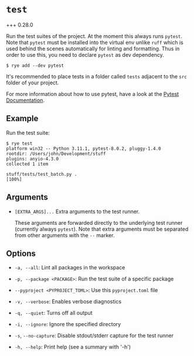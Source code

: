 # `test`

+++ 0.28.0

Run the test suites of the project. At the moment this always runs `pytest`.
Note that `pytest` must be installed into the virtual env unlike `ruff`
which is used behind the scenes automatically for linting and formatting.
Thus in order to use this, you need to declare `pytest` as dev dependency.

```
$ rye add --dev pytest
```

It's recommended to place tests in a folder called `tests` adjacent to the
`src` folder of your project.

For more information about how to use pytest, have a look at the
[Pytest Documentation](https://docs.pytest.org/en/8.0.x/).

## Example

Run the test suite:

```
$ rye test
platform win32 -- Python 3.11.1, pytest-8.0.2, pluggy-1.4.0
rootdir: /Users/john/Development/stuff
plugins: anyio-4.3.0
collected 1 item

stuff/tests/test_batch.py .                                            [100%] 
```

## Arguments

* `[EXTRA_ARGS]...` Extra arguments to the test runner.

    These arguments are forwarded directly to the underlying test runner (currently
    always `pytest`).  Note that extra arguments must be separated from other arguments
    with the `--` marker.

## Options

* `-a, --all`: Lint all packages in the workspace

* `-p, --package <PACKAGE>`: Run the test suite of a specific package

* `--pyproject <PYPROJECT_TOML>`: Use this `pyproject.toml` file

* `-v, --verbose`: Enables verbose diagnostics

* `-q, --quiet`: Turns off all output

* `-i, --ignore`: Ignore the specified directory

* `-s`, `--no-capture`: Disable stdout/stderr capture for the test runner

* `-h, --help`: Print help (see a summary with '-h')